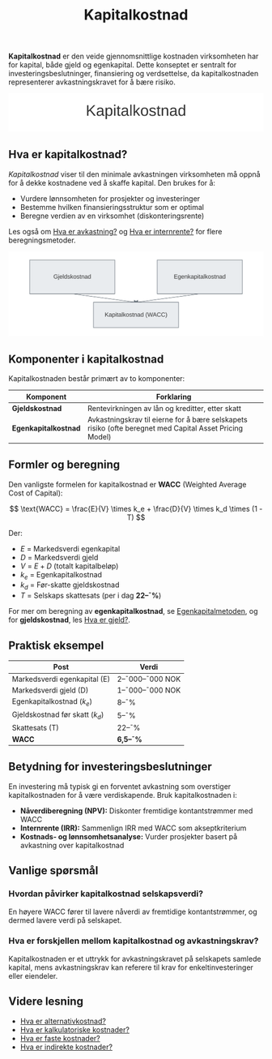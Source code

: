 ﻿---
title: "Kapitalkostnad"
seoTitle: "Kapitalkostnad"
meta_description: '**Kapitalkostnad** er den veide gjennomsnittlige kostnaden virksomheten har for kapital, både gjeld og egenkapital. Dette konseptet er sentralt for investering...'
slug: kapitalkostnad
type: blog
layout: pages/single
---

**Kapitalkostnad** er den veide gjennomsnittlige kostnaden virksomheten har for kapital, både gjeld og egenkapital. Dette konseptet er sentralt for investeringsbeslutninger, finansiering og verdsettelse, da kapitalkostnaden representerer avkastningskravet for å bære risiko.

![Kapitalkostnad](kapitalkostnad-image.svg)

## Hva er kapitalkostnad?

*Kapitalkostnad* viser til den minimale avkastningen virksomheten må oppnå for å dekke kostnadene ved å skaffe kapital. Den brukes for å:

* Vurdere lønnsomheten for prosjekter og investeringer
* Bestemme hvilken finansieringsstruktur som er optimal
* Beregne verdien av en virksomhet (diskonteringsrente)

Les også om [Hva er avkastning?](/blogs/regnskap/hva-er-avkastning "Hva er Avkastning? Komplett Guide til Investeringsavkastning og Beregning") og [Hva er internrente?](/blogs/regnskap/internrente "Hva er Internrente? Guide til IRR og Investeringsanalyse") for flere beregningsmetoder.

![Kapitalkostnad Oversikt](kapitalkostnad-oversikt.svg)

## Komponenter i kapitalkostnad

Kapitalkostnaden består primært av to komponenter:

| Komponent             | Forklaring                                                                                               |
|-----------------------|----------------------------------------------------------------------------------------------------------|
| **Gjeldskostnad**     | Rentevirkningen av lån og kreditter, etter skatt                                                        |
| **Egenkapitalkostnad** | Avkastningskrav til eierne for å bære selskapets risiko (ofte beregnet med Capital Asset Pricing Model) |

## Formler og beregning

Den vanligste formelen for kapitalkostnad er **WACC** (Weighted Average Cost of Capital):

$$
\text{WACC} = \frac{E}{V} \times k_e + \frac{D}{V} \times k_d \times (1 - T)
$$

Der:

* $E$ = Markedsverdi egenkapital  
* $D$ = Markedsverdi gjeld  
* $V$ = $E + D$ (totalt kapitalbeløp)  
* $k_e$ = Egenkapitalkostnad  
* $k_d$ = Før-skatte gjeldskostnad  
* $T$ = Selskaps skattesats (per i dag **22–¯%**)

For mer om beregning av **egenkapitalkostnad**, se [Egenkapitalmetoden](/blogs/regnskap/egenkapitalmetoden "Egenkapitalmetoden “ Avkastningskrav på egenkapital i regnskap"), og for **gjeldskostnad**, les [Hva er gjeld?](/blogs/regnskap/hva-er-gjeld "Hva er Gjeld? Guide til Gjeldstyper og Regnskapsføring").

## Praktisk eksempel

| Post                            | Verdi            |
|---------------------------------|------------------|
| Markedsverdi egenkapital (E)    | 2–¯000–¯000 NOK    |
| Markedsverdi gjeld (D)          | 1–¯000–¯000 NOK    |
| Egenkapitalkostnad ($k_e$)      | 8–¯%              |
| Gjeldskostnad før skatt ($k_d$) | 5–¯%              |
| Skattesats (T)                  | 22–¯%             |
| **WACC**                        | **6,5–¯%**        |

## Betydning for investeringsbeslutninger

En investering må typisk gi en forventet avkastning som overstiger kapitalkostnaden for å være verdiskapende. Bruk kapitalkostnaden i:

* **Nåverdiberegning (NPV):** Diskonter fremtidige kontantstrømmer med WACC  
* **Internrente (IRR):** Sammenlign IRR med WACC som akseptkriterium  
* **Kostnads- og lønnsomhetsanalyse:** Vurder prosjekter basert på avkastning over kapitalkostnad  

## Vanlige spørsmål

### Hvordan påvirker kapitalkostnad selskapsverdi?

En høyere WACC fører til lavere nåverdi av fremtidige kontantstrømmer, og dermed lavere verdi på selskapet.

### Hva er forskjellen mellom kapitalkostnad og avkastningskrav?

Kapitalkostnaden er et uttrykk for avkastningskravet på selskapets samlede kapital, mens avkastningskrav kan referere til krav for enkeltinvesteringer eller eiendeler.

## Videre lesning

* [Hva er alternativkostnad?](/blogs/regnskap/alternativkostnad "Hva er Alternativkostnad? Komplett Guide til Alternativkostnad og Beslutningsanalyse")  
* [Hva er kalkulatoriske kostnader?](/blogs/regnskap/kalkulatoriske-kostnader "Hva er Kalkulatoriske kostnader? Guide til kalkulatoriske kostnader og Regnskapsanalyse")  
* [Hva er faste kostnader?](/blogs/regnskap/faste-kostnader "Hva er Faste kostnader? Definisjon og Eksempler")  
* [Hva er indirekte kostnader?](/blogs/regnskap/hva-er-indirekte-kostnader "Hva er Indirekte kostnader? Definisjon, Eksempler og Regnskapsføring")










